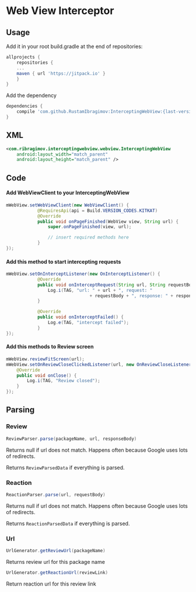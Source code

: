 Web View Interceptor
============

## Usage

Add it in your root build.gradle at the end of repositories:

```gradle
allprojects {
    repositories {
    ...
    maven { url 'https://jitpack.io' }
    }
}
```

Add the dependency
```gradle
dependencies {
    compile 'com.github.RustamIbragimov:InterceptingWebView:{last-version}'
}
```

## XML

```xml
<com.ribragimov.interceptingwebview.webview.InterceptingWebView
    android:layout_width="match_parent"
    android:layout_height="match_parent" />
```

## Code

#### Add WebViewClient to your InterceptingWebView

```java
mWebView.setWebViewClient(new WebViewClient() {
            @RequiresApi(api = Build.VERSION_CODES.KITKAT)
            @Override
            public void onPageFinished(WebView view, String url) {
                super.onPageFinished(view, url);

                // insert required methods here
            }
});
```

#### Add this method to start intercepting requests

```java
mWebView.setOnInterceptListener(new OnInterceptListener() {
            @Override
            public void onInterceptRequest(String url, String requestBody, String responseBody) {
                Log.i(TAG, "url: " + url + ", request: "
                                + requestBody + ", response: " + responseBody);
            }

            @Override
            public void onInterceptFailed() {
                Log.e(TAG, "intercept failed");
            }
});
```

#### Add this methods to Review screen

```java
mWebView.reviewFitScreen(url);
mWebView.setOnReviewCloseClickedListener(url, new OnReviewCloseListener() {
    @Override
    public void onClose() {
        Log.i(TAG, "Review closed");
    }
});
```

## Parsing

### Review
```java
ReviewParser.parse(packageName, url, responseBody)
```

Returns null if url does not match. Happens often because Google uses lots
of redirects.

Returns `ReviewParsedData` if everything is parsed.

### Reaction
```java
ReactionParser.parse(url, requestBody)
```

Returns null if url does not match. Happens often because Google uses lots
of redirects.

Returns `ReactionParsedData` if everything is parsed.

### Url

```java
UrlGenerator.getReviewUrl(packageName)
```
Returns review url for this package name

```java
UrlGenerator.getReactionUrl(reviewLink)
```
Return reaction url for this review link

